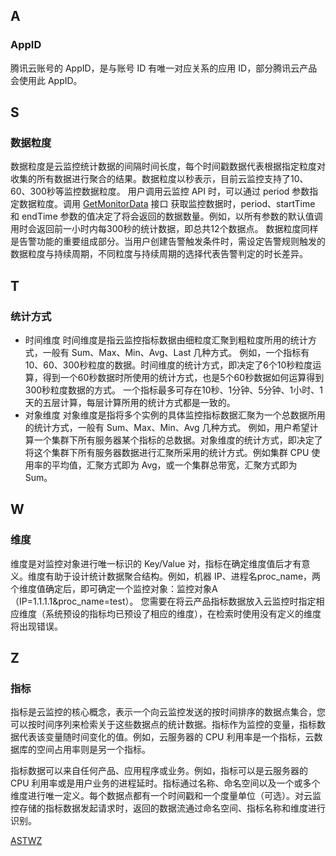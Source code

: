 ## A

### AppID

腾讯云账号的 AppID，是与账号 ID 有唯一对应关系的应用 ID，部分腾讯云产品会使用此 AppID。

## S

### 数据粒度

数据粒度是云监控统计数据的间隔时间长度，每个时间戳数据代表根据指定粒度对收集的所有数据进行聚合的结果。数据粒度以秒表示，目前云监控支持了10、60、300秒等监控数据粒度。
用户调用云监控 API 时，可以通过 period 参数指定数据粒度。调用 [GetMonitorData](https://intl.cloud.tencent.com/document/product/248/4667) 接口 获取监控数据时，period、startTime 和 endTime 参数的值决定了将会返回的数据数量。例如，以所有参数的默认值调用时会返回前一小时内每300秒的统计数据，即总共12个数据点。
数据粒度同样是告警功能的重要组成部分。当用户创建告警触发条件时，需设定告警规则触发的数据粒度与持续周期，不同粒度与持续周期的选择代表告警判定的时长差异。

## T

### 统计方式

- 时间维度
  时间维度是指云监控指标数据由细粒度汇聚到粗粒度所用的统计方式，一般有 Sum、Max、Min、Avg、Last 几种方式。
  例如，一个指标有10、60、300秒粒度的数据。时间维度的统计方式，即决定了6个10秒粒度运算，得到一个60秒数据时所使用的统计方式，也是5个60秒数据如何运算得到300秒粒度数据的方式。
  一个指标最多可存在10秒、1分钟、5分钟、1小时、1天的五层计算，每层计算所用的统计方式都是一致的。
- 对象维度
  对象维度是指将多个实例的具体监控指标数据汇聚为一个总数据所用的统计方式，一般有 Sum、Max、Min、Avg 几种方式。
  例如，用户希望计算一个集群下所有服务器某个指标的总数据。对象维度的统计方式，即决定了将这个集群下所有服务器数据进行汇聚所采用的统计方式。例如集群 CPU 使用率的平均值，汇聚方式即为 Avg，或一个集群总带宽，汇聚方式即为 Sum。

## W

### 维度

维度是对监控对象进行唯一标识的 Key/Value 对，指标在确定维度值后才有意义。维度有助于设计统计数据聚合结构。例如，机器 IP、进程名proc_name，两个维度值确定后，即可确定一个监控对象：监控对象A（IP=1.1.1.1&proc_name=test）。
您需要在将云产品指标数据放入云监控时指定相应维度（系统预设的指标均已预设了相应的维度），在检索时使用没有定义的维度将出现错误。

## Z

### 指标

指标是云监控的核心概念，表示一个向云监控发送的按时间排序的数据点集合，您可以按时间序列来检索关于这些数据点的统计数据。指标作为监控的变量，指标数据代表该变量随时间变化的值。例如，云服务器的 CPU 利用率是一个指标，云数据库的空间占用率则是另一个指标。

指标数据可以来自任何产品、应用程序或业务。例如，指标可以是云服务器的 CPU 利用率或是用户业务的进程延时。指标通过名称、命名空间以及一个或多个维度进行唯一定义。每个数据点都有一个时间戳和一个度量单位（可选）。对云监控存储的指标数据发起请求时，返回的数据流通过命名空间、指标名称和维度进行识别。

[A](https://intl.cloud.tencent.com/document/product/248/32834#A)[S](https://intl.cloud.tencent.com/document/product/248/32834#S)[T](https://intl.cloud.tencent.com/document/product/248/32834#T)[W](https://intl.cloud.tencent.com/document/product/248/32834#W)[Z](https://intl.cloud.tencent.com/document/product/248/32834#Z)


 
